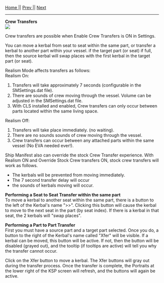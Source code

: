 [Home ](https://github.com/PapaJoesSoup/ShipManifest/wiki)|| [Prev ](https://github.com/PapaJoesSoup/ShipManifest/wiki/2.0---Basic-Operation)|| [Next](https://github.com/PapaJoesSoup/ShipManifest/wiki/2.2-Science-Transfers)
***
**Crew Transfers**  
![](http://i.imgur.com/oDHlNfo.png)

Crew transfers are possible when Enable Crew Transfers is ON in Settings.

You can move a kerbal from seat to seat within the same part, or transfer a kerbal to another part within your vessel.  if the target part (or seat) if full, then the source kerbal will swap places with the first kerbal in the target part (or seat).

Realism Mode affects transfers as follows:  
Realism On:  
1.  Transfers will take approximately 7 seconds (configurable in the SMSettings.dat file).  
2.  There are sounds of crew moving through the vessel. Volume can be adjusted in the SMSettings.dat file.  
3.  With CLS installed and enabled, Crew transfers can only occur between parts located within the same living space.

Realism Off:  
1.  Transfers will take place immediately.  (no waiting).  
2.  There are no sounds sounds of crew moving through the vessel.  
3.  Crew transfers can occur between any attached parts within the same vessel (No EVA needed ever!).  

Ship Manifest also can override the stock Crew Transfer experience.  With Realism ON and Override Stock Crew transfers ON, stock crew transfers will work as follows.  
- The kerbals will be prevented from moving immediately.
- The 7 second transfer delay will occur
- the sounds of kerbals moving will occur.

**Performing a Seat to Seat Transfer within the same part**  
To move a kerbal to another seat within the same part, there is a button to the left of the Kerbal's name ">>".  Clicking this button will cause the kerbal to move to the next seat in the part (by seat index).  If there is a kerbal in that seat, the 2 kerbals will "swap places".

**Performing a Part to Part Transfer**  
First you must have a source part and a target part selected.  Once you do, a button to the right of the Kerbal's name called "Xfer" will be visible.  If a kerbal can be moved, this button will be active.  If not, then the button will be disabled (grayed out), and the tooltip (if tooltips are active) will tell you why the transfer cannot occur.

Click on the Xfer button to move a kerbal.  The Xfer buttons will gray out during the transfer process.  Once the transfer is complete, the Portraits at the lower right of the KSP screen will refresh, and the buttons will again be active.